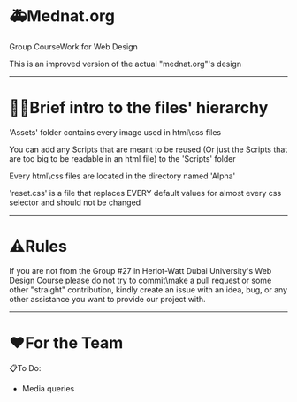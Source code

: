 # 🚑Mednat.org
Group CourseWork for Web Design

This is an improved version of the actual "mednat.org"'s design 

------------------

# 📁💤Brief intro to the files' hierarchy 

'Assets' folder contains every image used in html\css files

You can add any Scripts that are meant to be reused (Or just the Scripts that are too big to be readable in an html file) to the 'Scripts' folder

Every html\css files are located in the directory named 'Alpha'

'reset.css' is a file that replaces EVERY default values for almost every css selector and should not be changed

------------------

# ⚠️Rules 

If you are not from the Group #27 in Heriot-Watt Dubai University's Web Design Course please do not try to commit\make a pull request or some other "straight" contribution, 
kindly create an issue with an idea, bug, or any other assistance you want to provide our project with.

------------------

# ♥️For the Team

📋To Do:
- Media queries 
